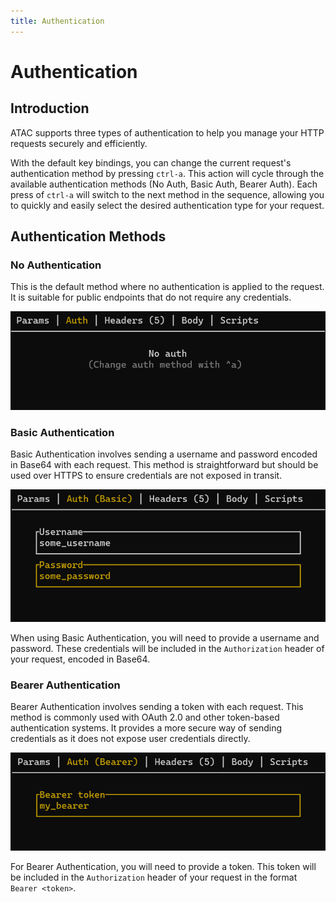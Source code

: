 ```yaml
---
title: Authentication
---
```


# Authentication

## Introduction

ATAC supports three types of authentication to help you manage your HTTP requests securely and efficiently.

With the default key bindings, you can change the current request's authentication method by pressing `ctrl-a`.
This action will cycle through the available authentication methods (No Auth, Basic Auth, Bearer Auth).
Each press of `ctrl-a` will switch to the next method in the sequence, allowing you to quickly and easily select the desired authentication type for your request.

## Authentication Methods

### No Authentication

This is the default method where no authentication is applied to the request. It is suitable for public endpoints that do not require any credentials.

![No auth](../../../static/img/docs/no_auth.png)

### Basic Authentication

Basic Authentication involves sending a username and password encoded in Base64 with each request. This method is straightforward but should be used over HTTPS to ensure credentials are not exposed in transit.

![Basic auth](../../../static/img/docs/basic_auth.png)

When using Basic Authentication, you will need to provide a username and password. These credentials will be included in the `Authorization` header of your request, encoded in Base64.

### Bearer Authentication

Bearer Authentication involves sending a token with each request. This method is commonly used with OAuth 2.0 and other token-based authentication systems. It provides a more secure way of sending credentials as it does not expose user credentials directly.

![Bearer auth](../../../static/img/docs/bearer_auth.png)

For Bearer Authentication, you will need to provide a token. This token will be included in the `Authorization` header of your request in the format `Bearer <token>`.
